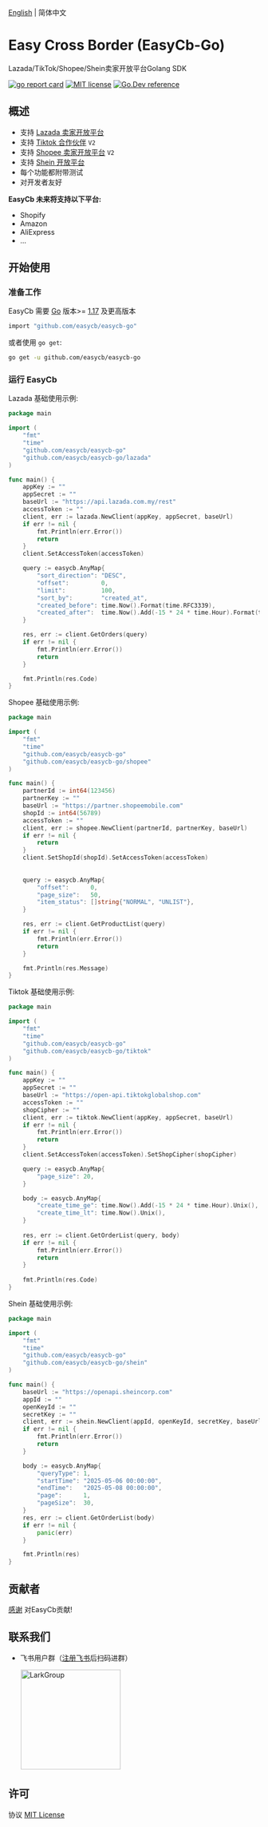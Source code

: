 [English](./README.md) | 简体中文

# Easy Cross Border (EasyCb-Go)

Lazada/TikTok/Shopee/Shein卖家开放平台Golang SDK

[![go report card](https://goreportcard.com/badge/github.com/easycb/easycb-go "go report card")](https://goreportcard.com/report/github.com/easycb/easycb-go)
[![MIT license](https://img.shields.io/badge/license-MIT-brightgreen.svg)](https://opensource.org/licenses/MIT)
[![Go.Dev reference](https://img.shields.io/badge/go.dev-reference-blue?logo=go&logoColor=white)](https://pkg.go.dev/github.com/easycb/easycb-go)

## 概述

* 支持 [Lazada 卖家开放平台](https://open.lazada.com/apps/doc/api)
* 支持 [Tiktok 合作伙伴](https://partner.tiktokshop.com/api/document) `V2`
* 支持 [Shopee 卖家开放平台](https://open.shopee.com/documents) `V2`
* 支持 [Shein 开放平台](https://open.sheincorp.com)
* 每个功能都附带测试
* 对开发者友好

**EasyCb 未来将支持以下平台:**
- Shopify
- Amazon
- AliExpress
- ...

## 开始使用

### 准备工作

EasyCb 需要 [Go](https://go.dev/) 版本>= [1.17](https://go.dev/doc/devel/release#go1.17.0) 及更高版本

```sh
import "github.com/easycb/easycb-go"
```

或者使用 `go get`:

```sh
go get -u github.com/easycb/easycb-go
```

### 运行 EasyCb


Lazada 基础使用示例:
```go
package main

import (
	"fmt"
	"time"
	"github.com/easycb/easycb-go"
	"github.com/easycb/easycb-go/lazada"
)

func main() {
	appKey := ""
	appSecret := ""
	baseUrl := "https://api.lazada.com.my/rest"
	accessToken := ""
	client, err := lazada.NewClient(appKey, appSecret, baseUrl)
	if err != nil {
		fmt.Println(err.Error())
		return
	}
	client.SetAccessToken(accessToken)

	query := easycb.AnyMap{
		"sort_direction": "DESC",
		"offset":         0,
		"limit":          100,
		"sort_by":        "created_at",
		"created_before": time.Now().Format(time.RFC3339),
		"created_after":  time.Now().Add(-15 * 24 * time.Hour).Format(time.RFC3339),
	}

	res, err := client.GetOrders(query)
	if err != nil {
		fmt.Println(err.Error())
		return
	}

	fmt.Println(res.Code)
}
```


Shopee 基础使用示例:
```go
package main

import (
	"fmt"
	"time"
	"github.com/easycb/easycb-go"
	"github.com/easycb/easycb-go/shopee"
)

func main() {
	partnerId := int64(123456)
	partnerKey := ""
	baseUrl := "https://partner.shopeemobile.com"
	shopId := int64(56789)
	accessToken := ""
	client, err := shopee.NewClient(partnerId, partnerKey, baseUrl)
	if err != nil {
		return
	}
	client.SetShopId(shopId).SetAccessToken(accessToken)
	
	
	query := easycb.AnyMap{
		"offset":      0,
		"page_size":   50,
		"item_status": []string{"NORMAL", "UNLIST"},
	}

	res, err := client.GetProductList(query)
	if err != nil {
		fmt.Println(err.Error())
		return
	}

	fmt.Println(res.Message)
}
```


Tiktok 基础使用示例:
```go
package main

import (
	"fmt"
	"time"
	"github.com/easycb/easycb-go"
	"github.com/easycb/easycb-go/tiktok"
)

func main() {
	appKey := ""
	appSecret := ""
	baseUrl := "https://open-api.tiktokglobalshop.com"
	accessToken := ""
	shopCipher := ""
	client, err := tiktok.NewClient(appKey, appSecret, baseUrl)
	if err != nil {
		fmt.Println(err.Error())
		return
	}
	client.SetAccessToken(accessToken).SetShopCipher(shopCipher)

	query := easycb.AnyMap{
		"page_size": 20,
	}

	body := easycb.AnyMap{
		"create_time_ge": time.Now().Add(-15 * 24 * time.Hour).Unix(),
		"create_time_lt": time.Now().Unix(),
	}
	
	res, err := client.GetOrderList(query, body)
	if err != nil {
		fmt.Println(err.Error())
		return
	}
	
	fmt.Println(res.Code)
}
```


Shein 基础使用示例:
```go
package main

import (
	"fmt"
	"time"
	"github.com/easycb/easycb-go"
	"github.com/easycb/easycb-go/shein"
)

func main() {
	baseUrl := "https://openapi.sheincorp.com"
	appId := ""
	openKeyId := ""
	secretKey := ""
	client, err := shein.NewClient(appId, openKeyId, secretKey, baseUrl)
	if err != nil {
		fmt.Println(err.Error())
		return
	}

	body := easycb.AnyMap{
		"queryType": 1,
		"startTime": "2025-05-06 00:00:00",
		"endTime":   "2025-05-08 00:00:00",
		"page":      1,
		"pageSize":  30,
	}
	res, err := client.GetOrderList(body)
	if err != nil {
		panic(err)
	}

	fmt.Println(res)
}
```


## 贡献者

[感谢](https://github.com/easycb/easycb-go/graphs/contributors) 对EasyCb贡献!

## 联系我们
- 飞书用户群（[注册飞书](https://www.feishu.cn/)后扫码进群）

&ensp;&ensp;&ensp; <img src=".github/static/lark_group.jpg" alt="LarkGroup" width="200"/>

## 许可

协议 [MIT License](https://github.com/easycb/easycb-go/blob/master/LICENSE)
